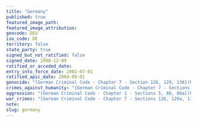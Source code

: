 ```yaml
---
title: "Germany"
published: true
featured_image_path:
featured_image_attribution:
geocode: DEU
iso_code: DE
territory: false
state_party: true
signed_but_not_ratified: false
signed_date: 1998-12-09
ratified_or_acceded_date:
entry_into_force_date: 2002-07-01
ratified_apic_date: 2004-09-02
genocide: "[German Criminal Code - Chapter 7 - Section 126, 129, 138](https://iccdb.hrlc.net/data/doc/142/keyword/46/) [Act to Introduce the Code of Crimes against International Law of 26 June 2002 - Article 1 - Part 2 - Chapter 1 - Section 6](https://iccdb.hrlc.net/data/doc/49/keyword/46/) "
crimes_against_humanity: "[German Criminal Code - Chapter 7 - Sections 126, 129a, 138](https://iccdb.hrlc.net/data/doc/142/keyword/13/) [Act to Introduce the Code of Crimes against International Law of 26 June 2002 - Article 1 - Part 2 - Chapter 1 - Section 7](https://iccdb.hrlc.net/data/doc/49/keyword/13/)"
aggression: "[German Criminal Code - Chapter 1 - Sections 5, 80, 80a](https://iccdb.hrlc.net/data/doc/142/keyword/1/)"
war_crimes: "[German Criminal Code - Chapter 7 - Sections 126, 129a, 138](https://iccdb.hrlc.net/data/doc/142/keyword/145/) [Act to Introduce the Code of Crimes against International Law of 26 June 2002 - Article 1 - Part 2 - Chapter 2 - Section 8](https://iccdb.hrlc.net/data/doc/49/keyword/145/)"
note:
slug: germany
---
```

